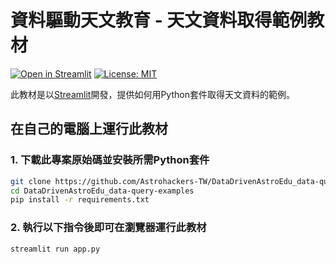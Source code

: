 # 資料驅動天文教育 - 天文資料取得範例教材

[![Open in Streamlit](https://static.streamlit.io/badges/streamlit_badge_black_white.svg)](https://share.streamlit.io/astrohackers-tw/datadrivenastroedu_data-query-examples/main/app.py)
[![License: MIT](https://img.shields.io/badge/License-MIT-blue.svg)](https://github.com/Astrohackers-TW/DataDrivenAstroEdu_data-query-examples/blob/main/LICENSE)

此教材是以[Streamlit](https://streamlit.io/)開發，提供如何用Python套件取得天文資料的範例。

## 在自己的電腦上運行此教材
### 1. 下載此專案原始碼並安裝所需Python套件
```bash
git clone https://github.com/Astrohackers-TW/DataDrivenAstroEdu_data-query-examples.git
cd DataDrivenAstroEdu_data-query-examples
pip install -r requirements.txt
```
### 2. 執行以下指令後即可在瀏覽器運行此教材
```shell
streamlit run app.py
```